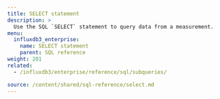 ```yaml
---
title: SELECT statement
description: >
  Use the SQL `SELECT` statement to query data from a measurement.
menu:
  influxdb3_enterprise:
    name: SELECT statement
    parent: SQL reference
weight: 201
related:
  - /influxdb3/enterprise/reference/sql/subqueries/

source: /content/shared/sql-reference/select.md
---
```


<!-- 
The content of this page is at /content/shared/sql-reference/select.md
-->
